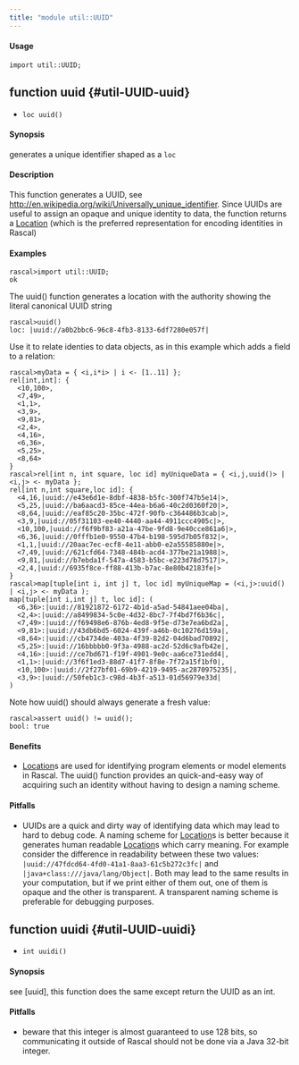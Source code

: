 ```yaml
---
title: "module util::UUID"
---
```


#### Usage

`import util::UUID;`


## function uuid {#util-UUID-uuid}

* ``loc uuid()``


#### Synopsis

generates a unique identifier shaped as a `loc`

#### Description

This function generates a UUID, see http://en.wikipedia.org/wiki/Universally_unique_identifier.
Since UUIDs are useful to assign an opaque and unique identity to data, the function returns
a [Location](../../Rascal/Expressions/Values/Location/index.md) (which is the preferred representation for encoding identities in Rascal)

#### Examples


```rascal-shell 
rascal>import util::UUID;
ok
```

The uuid() function generates a location with the authority showing the literal canonical UUID string

```rascal-shell ,continue
rascal>uuid()
loc: |uuid://a0b2bbc6-96c8-4fb3-8133-6df7280e057f|
```

Use it to relate identies to data objects, as in this example which adds a field to a relation:


```rascal-shell ,continue
rascal>myData = { <i,i*i> | i <- [1..11] }; 
rel[int,int]: {
  <10,100>,
  <7,49>,
  <1,1>,
  <3,9>,
  <9,81>,
  <2,4>,
  <4,16>,
  <6,36>,
  <5,25>,
  <8,64>
}
rascal>rel[int n, int square, loc id] myUniqueData = { <i,j,uuid()> | <i,j> <- myData };
rel[int n,int square,loc id]: {
  <4,16,|uuid://e43e6d1e-8dbf-4838-b5fc-300f747b5e14|>,
  <5,25,|uuid://ba6aacd3-85ce-44ea-b6a6-40c2d0360f20|>,
  <8,64,|uuid://eaf85c20-35bc-472f-90fb-c364486b3cab|>,
  <3,9,|uuid://05f31103-ee40-4440-aa44-4911ccc4905c|>,
  <10,100,|uuid://f6f9bf83-a21a-47be-9fd8-9e40cce861a6|>,
  <6,36,|uuid://0fffb1e0-9550-47b4-b198-595d7b05f832|>,
  <1,1,|uuid://20aac7ec-ecf8-4e11-abb0-e2a55585880e|>,
  <7,49,|uuid://621cfd64-7348-484b-acd4-377be21a1988|>,
  <9,81,|uuid://b7ebda1f-547a-4583-b5bc-e223d78d7517|>,
  <2,4,|uuid://6935f8ce-ff88-413b-b7ac-8e80b42183fe|>
}
rascal>map[tuple[int i, int j] t, loc id] myUniqueMap = (<i,j>:uuid() | <i,j> <- myData );
map[tuple[int i,int j] t, loc id]: (
  <6,36>:|uuid://81921872-6172-4b1d-a5ad-54841aee04ba|,
  <2,4>:|uuid://a8499834-5c0e-4d32-8bc7-7f4bd7f6b36c|,
  <7,49>:|uuid://f69498e6-876b-4ed8-9f5e-d73e7ea6bd2a|,
  <9,81>:|uuid://43db6bd5-6024-439f-a46b-0c10276d159a|,
  <8,64>:|uuid://cb4734de-403a-4f39-82d2-04d6bad70892|,
  <5,25>:|uuid://16bbbbb0-9f3a-4988-ac2d-52d6c9afb42e|,
  <4,16>:|uuid://ce7bd671-f19f-4901-9e0c-aa6ce731edd4|,
  <1,1>:|uuid://3f6f1ed3-88d7-41f7-8f8e-7f72a15f1bf0|,
  <10,100>:|uuid://2f27bf01-69b9-4219-9495-ac2870975235|,
  <3,9>:|uuid://50feb1c3-c98d-4b3f-a513-01d56979e33d|
)
```
Note how uuid() should always generate a fresh value:

```rascal-shell ,continue
rascal>assert uuid() != uuid(); 
bool: true
```

#### Benefits

*  [Location](../../Rascal/Expressions/Values/Location/index.md)s are used for identifying program elements or model elements in Rascal. The uuid() function provides
an quick-and-easy way of acquiring such an identity without having to design a naming scheme.

#### Pitfalls

*  UUIDs are a quick and dirty way of identifying data which may lead to hard to debug code. A naming scheme for [Location](../../Rascal/Expressions/Values/Location/index.md)s is better because it generates human readable
[Location](../../Rascal/Expressions/Values/Location/index.md)s which carry meaning. For example consider the difference in readability between these two values:
`|uuid://47fdcd64-4fd0-41a1-8aa3-61c5b272c3fc|` and `|java+class:///java/lang/Object|`. Both may lead to the same 
results in your computation, but if we print either of them out, one of them is opaque and the other is transparent. A transparent naming scheme is preferable for
debugging purposes.

## function uuidi {#util-UUID-uuidi}

* ``int uuidi()``


#### Synopsis

see [uuid], this function does the same except return the UUID as an int.

#### Pitfalls

*  beware that this integer is almost guaranteed to use 128 bits, so communicating it outside of
Rascal should not be done via a Java 32-bit integer.

